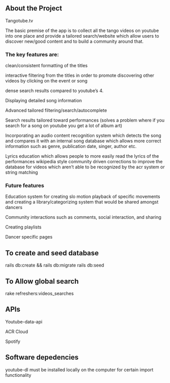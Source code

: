 ## About the Project

Tangotube.tv

The basic premise of the app is to collect all the tango videos on youtube into one place and provide a tailored search/website which allow users to discover new/good content and to build a community around that.

### The key features are:
clean/consistent formatting of the titles

interactive filtering from the titles in order to promote discovering other videos by clicking on the event or song

dense search results compared to youtube’s 4.

Displaying detailed song information

Advanced tailored filtering/search/autocomplete

Search results tailored toward performances (solves a problem where if you search for a song on youtube you get a lot of album art)

Incorporating an audio content recognition system which detects the song and compares it with an internal song database which allows more correct information such as genre, publication date, singer, author etc.

Lyrics education which allows people to more easily read the lyrics of the performances
wikipedia style community driven corrections to improve the database for videos which aren’t able to be recognized by the acr system or string matching

### Future features
Education system for creating slo motion playback of specific movements and creating a library/categorizing system that would be shared amongst dancers

Community interactions such as comments, social interaction, and sharing

Creating playlists

Dancer specific pages

## To create and seed database

rails db:create && rails db:migrate rails db:seed

## To Allow global search

rake refreshers:videos_searches

## APIs

Youtube-data-api

ACR Cloud

Spotify

## Software depedencies

youtube-dl must be installed locally on the computer for certain import functionality

